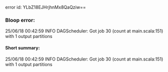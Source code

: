 error id: YLbZ18EJHrjhnMx8QaQziw==
### Bloop error:

25/06/18 00:42:59 INFO DAGScheduler: Got job 30 (count at main.scala:151) with 1 output partitions
#### Short summary: 

25/06/18 00:42:59 INFO DAGScheduler: Got job 30 (count at main.scala:151) with 1 output partitions